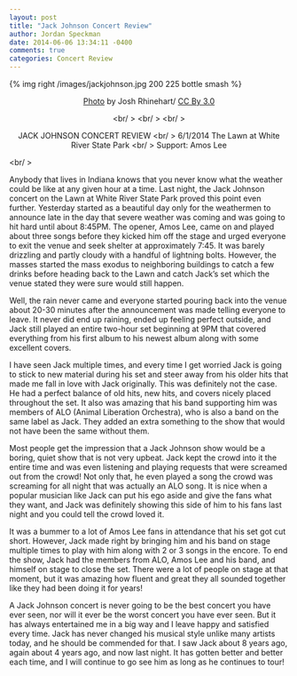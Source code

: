 ```yaml
---
layout: post
title: "Jack Johnson Concert Review"
author: Jordan Speckman
date: 2014-06-06 13:34:11 -0400
comments: true
categories: Concert Review
---
```

{% img right /images/jackjohnson.jpg 200 225 bottle smash %}

<!--more-->

<div style="text-align:center" markdown="1">
<a href="http://upload.wikimedia.org/wikipedia/commons/4/4f/Bonnaroo08_jackjohnson2_lg.jpg">Photo</a> by Josh Rhinehart/ <a href="http://creativecommons.org/licenses/by-sa/3.0/deed.en">CC By 3.0</a>


<br/ >
<br/ >
<br/ >

JACK JOHNSON CONCERT REVIEW
<br/ >
6/1/2014 The Lawn at White River State Park
<br/ >
Support: Amos Lee

</div>

<br/ >

Anybody that lives in Indiana knows that you never know what the weather could be like at any given hour at a time. Last night, the Jack Johnson concert on the Lawn at White River State Park proved this point even further. Yesterday started as a beautiful day only for the weathermen to announce late in the day that severe weather was coming and was going to hit hard until about 8:45PM. The opener, Amos Lee, came on and played about three songs before they kicked him off the stage and urged everyone to exit the venue and seek shelter at approximately 7:45. It was barely drizzling and partly cloudy with a handful of lightning bolts. However, the masses started the mass exodus to neighboring buildings to catch a few drinks before heading back to the Lawn and catch Jack’s set which the venue stated they were sure would still happen.

Well, the rain never came and everyone started pouring back into the venue about 20-30 minutes after the announcement was made telling everyone to leave. It never did end up raining, ended up feeling perfect outside, and Jack still played an entire two-hour set beginning at 9PM that covered everything from his first album to his newest album along with some excellent covers.

I have seen Jack multiple times, and every time I get worried Jack is going to stick to new material during his set and steer away from his older hits that made me fall in love with Jack originally. This was definitely not the case. He had a perfect balance of old hits, new hits, and covers nicely placed throughout the set. It also was amazing that his band supporting him was members of ALO (Animal Liberation Orchestra), who is also a band on the same label as Jack. They added an extra something to the show that would not have been the same without them.

Most people get the impression that a Jack Johnson show would be a boring, quiet show that is not very upbeat. Jack kept the crowd into it the entire time and was even listening and playing requests that were screamed out from the crowd! Not only that, he even played a song the crowd was screaming for all night that was actually an ALO song. It is nice when a popular musician like Jack can put his ego aside and give the fans what they want, and Jack was definitely showing this side of him to his fans last night and you could tell the crowd loved it.

It was a bummer to a lot of Amos Lee fans in attendance that his set got cut short. However, Jack made right by bringing him and his band on stage multiple times to play with him along with 2 or 3 songs in the encore. To end the show, Jack had the members from ALO, Amos Lee and his band, and himself on stage to close the set. There were a lot of people on stage at that moment, but it was amazing how fluent and great they all sounded together like they had been doing it for years!

A Jack Johnson concert is never going to be the best concert you have ever seen, nor will it ever be the worst concert you have ever seen. But it has always entertained me in a big way and I leave happy and satisfied every time. Jack has never changed his musical style unlike many artists today, and he should be commended for that. I saw Jack about 8 years ago, again about 4 years ago, and now last night. It has gotten better and better each time, and I will continue to go see him as long as he continues to tour!
